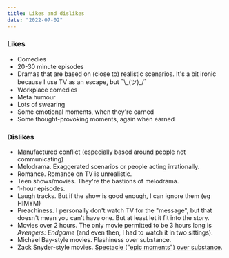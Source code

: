 ```yaml
---
title: Likes and dislikes
date: "2022-07-02"
---
```


### Likes
- Comedies
- 20-30 minute episodes
- Dramas that are based on (close to) realistic scenarios. It's a bit ironic because I use TV as an escape, but ¯\\\_(ツ)_/¯
- Workplace comedies
- Meta humour
- Lots of swearing
- Some emotional moments, when they're earned
- Some thought-provoking moments, again when earned

### Dislikes
- Manufactured conflict (especially based around people not communicating)
- Melodrama. Exaggerated scenarios or people acting irrationally.
- Romance. Romance on TV is unrealistic.
- Teen shows/movies. They're the bastions of melodrama.
- 1-hour episodes.
- Laugh tracks. But if the show is good enough, I can ignore them (eg HIMYM)
- Preachiness. I personally don't watch TV for the "message", but that doesn't mean you can't have one. But at least let it fit into the story.
- Movies over 2 hours. The only movie permitted to be 3 hours long is _Avengers: Endgame_ (and even then, I had to watch it in two sittings).
- Michael Bay-style movies. Flashiness over substance.
- Zack Snyder-style movies. [Spectacle ("epic moments") over substance](https://mobile.twitter.com/theshalvah/status/1266394558121771009).